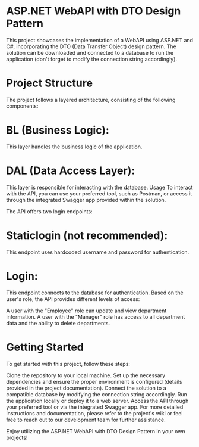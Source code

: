 # ASP.NET WebAPI with DTO Design Pattern
This project showcases the implementation of a WebAPI using ASP.NET and C#, incorporating the DTO (Data Transfer Object) design pattern. The solution can be downloaded and connected to a database to run the application (don't forget to modify the connection string accordingly).

# Project Structure
The project follows a layered architecture, consisting of the following components:

# BL (Business Logic):
This layer handles the business logic of the application.
# DAL (Data Access Layer):
This layer is responsible for interacting with the database.
Usage
To interact with the API, you can use your preferred tool, such as Postman, or access it through the integrated Swagger app provided within the solution.

The API offers two login endpoints:

# Staticlogin (not recommended):
This endpoint uses hardcoded username and password for authentication.
# Login:
This endpoint connects to the database for authentication.
Based on the user's role, the API provides different levels of access:

A user with the "Employee" role can update and view department information.
A user with the "Manager" role has access to all department data and the ability to delete departments.
# Getting Started
To get started with this project, follow these steps:

Clone the repository to your local machine.
Set up the necessary dependencies and ensure the proper environment is configured (details provided in the project documentation).
Connect the solution to a compatible database by modifying the connection string accordingly.
Run the application locally or deploy it to a web server.
Access the API through your preferred tool or via the integrated Swagger app.
For more detailed instructions and documentation, please refer to the project's wiki or feel free to reach out to our development team for further assistance.

Enjoy utilizing the ASP.NET WebAPI with DTO Design Pattern in your own projects!
